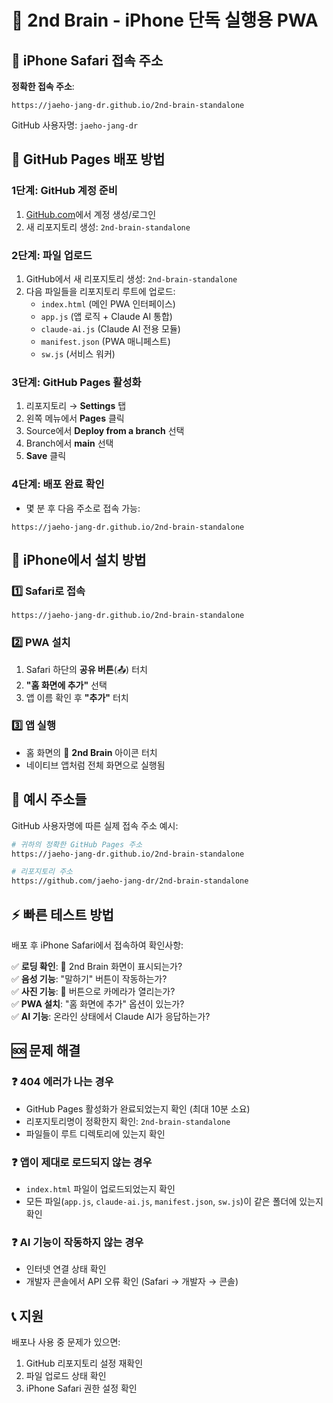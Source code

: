 # 🧠 2nd Brain - iPhone 단독 실행용 PWA

## 📱 iPhone Safari 접속 주소

**정확한 접속 주소**:
```
https://jaeho-jang-dr.github.io/2nd-brain-standalone
```

GitHub 사용자명: `jaeho-jang-dr`

## 🚀 GitHub Pages 배포 방법

### 1단계: GitHub 계정 준비
1. [GitHub.com](https://github.com)에서 계정 생성/로그인
2. 새 리포지토리 생성: `2nd-brain-standalone`

### 2단계: 파일 업로드
1. GitHub에서 새 리포지토리 생성: `2nd-brain-standalone`
2. 다음 파일들을 리포지토리 루트에 업로드:
   - `index.html` (메인 PWA 인터페이스)
   - `app.js` (앱 로직 + Claude AI 통합)
   - `claude-ai.js` (Claude AI 전용 모듈)
   - `manifest.json` (PWA 매니페스트)
   - `sw.js` (서비스 워커)

### 3단계: GitHub Pages 활성화
1. 리포지토리 → **Settings** 탭
2. 왼쪽 메뉴에서 **Pages** 클릭
3. Source에서 **Deploy from a branch** 선택
4. Branch에서 **main** 선택
5. **Save** 클릭

### 4단계: 배포 완료 확인
- 몇 분 후 다음 주소로 접속 가능:
```
https://jaeho-jang-dr.github.io/2nd-brain-standalone
```

## 📱 iPhone에서 설치 방법

### 1️⃣ Safari로 접속
```
https://jaeho-jang-dr.github.io/2nd-brain-standalone
```

### 2️⃣ PWA 설치
1. Safari 하단의 **공유 버튼**(📤) 터치
2. **"홈 화면에 추가"** 선택
3. 앱 이름 확인 후 **"추가"** 터치

### 3️⃣ 앱 실행
- 홈 화면의 🧠 **2nd Brain** 아이콘 터치
- 네이티브 앱처럼 전체 화면으로 실행됨

## 🔗 예시 주소들

GitHub 사용자명에 따른 실제 접속 주소 예시:

```bash
# 귀하의 정확한 GitHub Pages 주소
https://jaeho-jang-dr.github.io/2nd-brain-standalone

# 리포지토리 주소
https://github.com/jaeho-jang-dr/2nd-brain-standalone
```

## ⚡ 빠른 테스트 방법

배포 후 iPhone Safari에서 접속하여 확인사항:

✅ **로딩 확인**: 🧠 2nd Brain 화면이 표시되는가?  
✅ **음성 기능**: "말하기" 버튼이 작동하는가?  
✅ **사진 기능**: 📸 버튼으로 카메라가 열리는가?  
✅ **PWA 설치**: "홈 화면에 추가" 옵션이 있는가?  
✅ **AI 기능**: 온라인 상태에서 Claude AI가 응답하는가?

## 🆘 문제 해결

### ❓ 404 에러가 나는 경우
- GitHub Pages 활성화가 완료되었는지 확인 (최대 10분 소요)
- 리포지토리명이 정확한지 확인: `2nd-brain-standalone`
- 파일들이 루트 디렉토리에 있는지 확인

### ❓ 앱이 제대로 로드되지 않는 경우
- `index.html` 파일이 업로드되었는지 확인
- 모든 파일(`app.js`, `claude-ai.js`, `manifest.json`, `sw.js`)이 같은 폴더에 있는지 확인

### ❓ AI 기능이 작동하지 않는 경우
- 인터넷 연결 상태 확인
- 개발자 콘솔에서 API 오류 확인 (Safari → 개발자 → 콘솔)

## 📞 지원

배포나 사용 중 문제가 있으면:
1. GitHub 리포지토리 설정 재확인
2. 파일 업로드 상태 확인  
3. iPhone Safari 권한 설정 확인